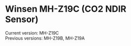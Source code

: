Winsen MH-Z19C (CO2 NDIR Sensor)
================================

Current version: MH-Z19C  
Previous versions: MH-Z19B, MH-Z19A
